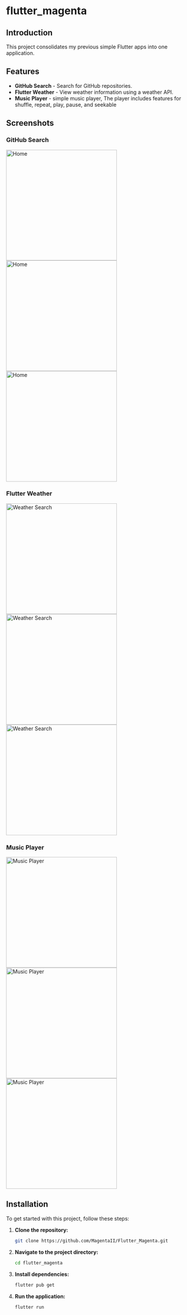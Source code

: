 # flutter_magenta

## Introduction

This project consolidates my previous simple Flutter apps into one application.

## Features

- **GitHub Search** - Search for GitHub repositories.
- **Flutter Weather** - View weather information using a weather API.
- **Music Player** - simple music player, The player includes features for shuffle, repeat, play, pause, and seekable

## Screenshots

### GitHub Search
<img src="screenshots/Home/Apps.png" width="300" alt="Home">
<img src="screenshots/Home/Profile.png" width="300" alt="Home">
<img src="screenshots/Home/Profile_Image_Picker.png" width="300" alt="Home">

### Flutter Weather
<img src="screenshots/Weather_Search/Weather_Search.png" width="300" alt="Weather Search">
<img src="screenshots/Weather_Search/Weather_Search_result.png" width="300" alt="Weather Search">
<img src="screenshots/Weather_Search/Weather_Search_ToggleCorF.png" width="300" alt="Weather Search">

### Music Player
<img src="screenshots/Music_Player/Music_Player_Playlist.png" width="300" alt="Music Player">
<img src="screenshots/Music_Player/Music_Player_PauseSong.png" width="300" alt="Music Player">
<img src="screenshots/Music_Player/Music_Player_PlaySong.png" width="300" alt="Music Player">

## Installation

To get started with this project, follow these steps:

1. **Clone the repository:**

    ```bash
    git clone https://github.com/MagentaII/Flutter_Magenta.git
    ```

2. **Navigate to the project directory:**

    ```bash
    cd flutter_magenta
    ```

3. **Install dependencies:**

    ```bash
    flutter pub get
    ```

4. **Run the application:**

    ```bash
    flutter run
    ```
